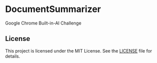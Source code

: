 # DocumentSummarizer
Google Chrome Built-in-AI Challenge

## License
This project is licensed under the MIT License. See the [LICENSE](./LICENSE) file for details.

